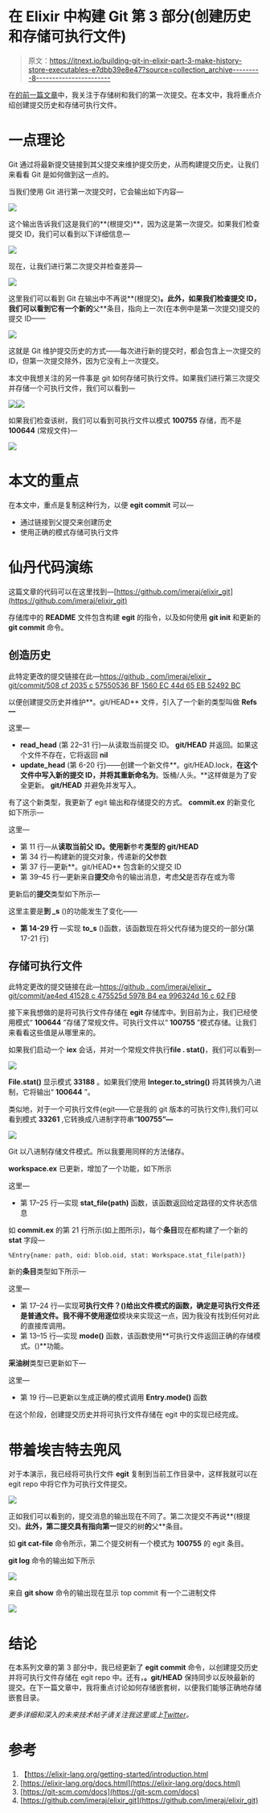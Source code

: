 # 在 Elixir 中构建 Git 第 3 部分(创建历史和存储可执行文件)

> 原文：<https://itnext.io/building-git-in-elixir-part-3-make-history-store-executables-e7dbb39e8e47?source=collection_archive---------8----------------------->

在[的前一篇文章](/building-git-in-elixir-part-2-store-trees-initial-commit-9013ed02b75a)中，我关注于存储树和我们的第一次提交。在本文中，我将重点介绍创建提交历史和存储可执行文件。

# 一点理论

Git 通过将最新提交链接到其父提交来维护提交历史，从而构建提交历史。让我们来看看 Git 是如何做到这一点的。

当我们使用 Git 进行第一次提交时，它会输出如下内容—

![](img/34018e1a387aeea22d6bbd438ccfbd1b.png)

这个输出告诉我们这是我们的**(根提交)**，因为这是第一次提交。如果我们检查提交 ID，我们可以看到以下详细信息—

![](img/15d91f0afa26dc9d08ae4fec10e8860a.png)

现在，让我们进行第二次提交并检查差异—

![](img/9366782832a392656c5994f866b8b609.png)

这里我们可以看到 Git 在输出中不再说**(根提交)**。此外，如果我们检查提交 ID，我们可以看到它有一个新的**父**条目，指向上一次(在本例中是第一次提交)提交的提交 ID——

![](img/d0d6fbdea47df4cc76d977dc83316448.png)

这就是 Git 维护提交历史的方式——每次进行新的提交时，都会包含上一次提交的 ID，但第一次提交除外，因为它没有上一次提交。

本文中我想关注的另一件事是 git 如何存储可执行文件。如果我们进行第三次提交并存储一个可执行文件，我们可以看到—

![](img/c5aa66187a9b6b8e09be882021ec91bd.png)![](img/015b453504ba2de8693d4f5f857390f7.png)

如果我们检查该树，我们可以看到可执行文件以模式 **100755** 存储，而不是 **100644** (常规文件)—

![](img/cbe812e814ceb435f0d9d54a3d2b1bf8.png)

# 本文的重点

在本文中，重点是复制这种行为，以便 **egit commit** 可以—

*   通过链接到父提交来创建历史
*   使用正确的模式存储可执行文件

# 仙丹代码演练

这篇文章的代码可以在这里找到—[https://github.com/imeraj/elixir_git](https://github.com/imeraj/elixir_git)

存储库中的 **README** 文件包含构建 **egit** 的指令，以及如何使用 **git init** 和更新的 **git commit** 命令。

## 创造历史

此特定更改的提交链接在此—[https://github . com/imeraj/elixir _ git/commit/508 cf 2035 c 57550536 BF 1560 EC 44d 65 EB 52492 BC](https://github.com/imeraj/elixir_git/commit/508cf2035c57550536bf1560ec44d65eb52492bc)

以便创建提交历史并维护**。git/HEAD** 文件，引入了一个新的类型叫做 **Refs —**

这里—

*   **read_head** (第 22–31 行)—从读取当前提交 ID。 **git/HEAD** 并返回。如果这个文件不存在，它将返回 **nil**
*   **update_head** (第 6-20 行)——创建一个新文件**。git/HEAD.lock，**在这个文件中写入新的提交 ID，并将其重新命名为**。饭桶/人头。**这样做是为了安全更新。 **git/HEAD** 并避免并发写入。

有了这个新类型，我更新了 egit 输出和存储提交的方式。 **commit.ex** 的新变化如下所示—

这里—

*   第 11 行—从**读取当前父 ID。使用新**参考**类型的 git/HEAD**
*   第 34 行—构建新的提交对象，传递新的**父**参数
*   第 37 行—更新**。git/HEAD** 包含新的父提交 ID
*   第 39–45 行—更新来自**提交**命令的输出消息，考虑**父**是否存在或为零

更新后的**提交**类型如下所示—

这里主要是**到 _s** ()的功能发生了变化——

*   **第 14-29 行** —实现 **to_s** ()函数，该函数现在将父代存储为提交的一部分(第 17-21 行)

## 存储可执行文件

此特定更改的提交链接在此—[https://github . com/imeraj/elixir _ git/commit/ae4ed 41528 c 475525d 5978 B4 ea 996324d 16 c 62 FB](https://github.com/imeraj/elixir_git/commit/ae4ed41528c475525d5978b4ea996324d16c62fb)

接下来我想做的是将可执行文件存储在 **egit** 存储库中。到目前为止，我们已经使用模式“ **100644** ”存储了常规文件。可执行文件以“ **100755** ”模式存储。让我们来看看这些值是从哪里来的。

如果我们启动一个 **iex** 会话，并对一个常规文件执行**file . stat(<filename>)**，我们可以看到—

![](img/a224784ca9fe44c7b29413b658c0d349.png)

**File.stat()** 显示模式 **33188** 。如果我们使用 **Integer.to_string()** 将其转换为八进制，它将输出“ **100644** ”。

类似地，对于一个可执行文件(egit——它是我的 git 版本的可执行文件),我们可以看到模式 **33261** ,它转换成八进制字符串“**100755”—**

![](img/cc1db5140d8a841936717275c904774a.png)

Git 以八进制存储文件模式。所以我要用同样的方法储存。

**workspace.ex** 已更新，增加了一个功能，如下所示

这里—

*   第 17–25 行—实现 **stat_file(path)** 函数，该函数返回给定路径的文件状态信息

如 **commit.ex** 的第 21 行所示(如上图所示)，每个**条目**现在都构建了一个新的 **stat** 字段—

```
%Entry{name: path, oid: blob.oid, stat: Workspace.stat_file(path)}
```

新的**条目**类型如下所示—

这里—

*   第 17–24 行—实现**可执行文件？()**给出文件模式的函数，确定是可执行文件还是普通文件。我不得不使用**逐位**模块来实现这一点，因为我没有找到任何对此的直接库调用。
*   第 13–15 行—实现 **mode()** 函数，该函数使用**可执行文件返回正确的存储模式。()**功能。

**采油树**类型已更新如下—

这里—

*   第 19 行—已更新以生成正确的模式调用 **Entry.mode()** 函数

在这个阶段，创建提交历史并将可执行文件存储在 egit 中的实现已经完成。

# 带着埃吉特去兜风

对于本演示，我已经将可执行文件 **egit** 复制到当前工作目录中，这样我就可以在 egit repo 中将它作为可执行文件提交。

![](img/ebae2778aaf27b2dcf4eff58f47b1f79.png)

正如我们可以看到的，提交消息的输出现在不同了。第二次提交不再说**(根提交)。**此外，第二提交具有指向第一**提交的树**的**父**条目。

如 **git cat-file** 命令所示，第二个提交树有一个模式为 **100755** 的 egit 条目。

**git log** 命令的输出如下所示

![](img/67a14776ab452ba6b9b86f1b9adbd948.png)

来自 **git show** 命令的输出现在显示 top commit 有一个二进制文件

![](img/4471e0bb233d36ad9615f830e8435482.png)

# 结论

在本系列文章的第 3 部分中，我已经更新了 **egit commit** 命令，以创建提交历史并将可执行文件存储在 egit repo 中。还有，**。git/HEAD** 保持同步以反映最新的提交。在下一篇文章中，我将重点讨论如何存储嵌套树，以便我们能够正确地存储嵌套目录。

*更多详细和深入的未来技术帖子请关注我这里或上*[*Twitter*](https://twitter.com/meraj_enigma)*。*

# 参考

1.  【https://elixir-lang.org/getting-started/introduction.html 
2.  [https://elixir-lang.org/docs.html](https://elixir-lang.org/docs.html)
3.  [https://git-scm.com/docs](https://git-scm.com/docs)
4.  [https://github.com/imeraj/elixir_git](https://github.com/imeraj/elixir_git)
